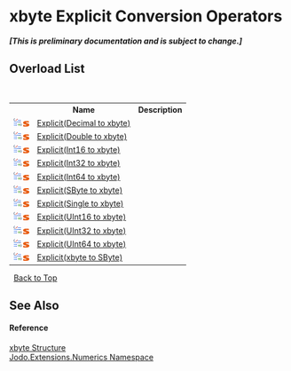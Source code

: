 # xbyte&nbsp;Explicit Conversion Operators
 _**\[This is preliminary documentation and is subject to change.\]**_


## Overload List
&nbsp;<table><tr><th></th><th>Name</th><th>Description</th></tr><tr><td>![Public operator](media/puboperator.gif "Public operator")![Static member](media/static.gif "Static member")</td><td><a href="M_Jodo_Extensions_Numerics_xbyte_op_Explicit_1">Explicit(Decimal to xbyte)</a></td><td /></tr><tr><td>![Public operator](media/puboperator.gif "Public operator")![Static member](media/static.gif "Static member")</td><td><a href="M_Jodo_Extensions_Numerics_xbyte_op_Explicit_2">Explicit(Double to xbyte)</a></td><td /></tr><tr><td>![Public operator](media/puboperator.gif "Public operator")![Static member](media/static.gif "Static member")</td><td><a href="M_Jodo_Extensions_Numerics_xbyte_op_Explicit_3">Explicit(Int16 to xbyte)</a></td><td /></tr><tr><td>![Public operator](media/puboperator.gif "Public operator")![Static member](media/static.gif "Static member")</td><td><a href="M_Jodo_Extensions_Numerics_xbyte_op_Explicit_4">Explicit(Int32 to xbyte)</a></td><td /></tr><tr><td>![Public operator](media/puboperator.gif "Public operator")![Static member](media/static.gif "Static member")</td><td><a href="M_Jodo_Extensions_Numerics_xbyte_op_Explicit_5">Explicit(Int64 to xbyte)</a></td><td /></tr><tr><td>![Public operator](media/puboperator.gif "Public operator")![Static member](media/static.gif "Static member")</td><td><a href="M_Jodo_Extensions_Numerics_xbyte_op_Explicit_6">Explicit(SByte to xbyte)</a></td><td /></tr><tr><td>![Public operator](media/puboperator.gif "Public operator")![Static member](media/static.gif "Static member")</td><td><a href="M_Jodo_Extensions_Numerics_xbyte_op_Explicit_7">Explicit(Single to xbyte)</a></td><td /></tr><tr><td>![Public operator](media/puboperator.gif "Public operator")![Static member](media/static.gif "Static member")</td><td><a href="M_Jodo_Extensions_Numerics_xbyte_op_Explicit_8">Explicit(UInt16 to xbyte)</a></td><td /></tr><tr><td>![Public operator](media/puboperator.gif "Public operator")![Static member](media/static.gif "Static member")</td><td><a href="M_Jodo_Extensions_Numerics_xbyte_op_Explicit_9">Explicit(UInt32 to xbyte)</a></td><td /></tr><tr><td>![Public operator](media/puboperator.gif "Public operator")![Static member](media/static.gif "Static member")</td><td><a href="M_Jodo_Extensions_Numerics_xbyte_op_Explicit_10">Explicit(UInt64 to xbyte)</a></td><td /></tr><tr><td>![Public operator](media/puboperator.gif "Public operator")![Static member](media/static.gif "Static member")</td><td><a href="M_Jodo_Extensions_Numerics_xbyte_op_Explicit">Explicit(xbyte to SByte)</a></td><td /></tr></table>&nbsp;
<a href="#xbyte&nbsp;explicit-conversion-operators">Back to Top</a>

## See Also


#### Reference
<a href="T_Jodo_Extensions_Numerics_xbyte">xbyte Structure</a><br /><a href="N_Jodo_Extensions_Numerics">Jodo.Extensions.Numerics Namespace</a><br />